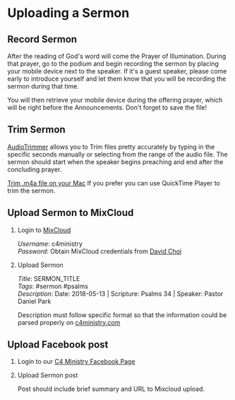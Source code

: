 # Uploading a Sermon

## Record Sermon
After the reading of God's word will come the Prayer of Illumination. During that prayer, go to the podium and begin recording the sermon by placing your mobile device next to the speaker. If it's a guest speaker, please come early to introduce yourself and let them know that you will be recording the sermon during that time.

You will then retrieve your mobile device during the offering prayer, which will be right before the Announcements. Don't forget to save the file!

## Trim Sermon
[AudioTrimmer](https://audiotrimmer.com/) allows you to Trim files pretty accurately by typing in the specific seconds manually or selecting from the range of the audio file. The sermon should start when the speaker begins preaching and end after the concluding prayer.

[Trim .m4a file on your Mac](https://osxdaily.com/2010/09/16/trim-mp3-on-your-mac/) 
If you prefer you can use QuickTime Player to trim the sermon.

## Upload Sermon to MixCloud
1. Login to [MixCloud](https://www.mixcloud.com/c4ministry/)

   *Username*: c4ministry  
   *Password*: Obtain MixCloud credentials from [David Choi](https://github.com/davidgumzchoi)

2. Upload Sermon

   *Title*: SERMON_TITLE  
   *Tags*: #sermon #psalms  
   *Description*: Date: 2018-05-13 | Scripture: Psalms 34 | Speaker: Pastor Daniel Park
   
   Description must follow specific format so that the information could be parsed properly on [c4ministry.com](https://www.c4ministry.com)

## Upload Facebook post

1. Login to our [C4 Ministry Facebook Page](https://www.facebook.com/california.christ.community.church/)

2. Upload Sermon post

   Post should include brief summary and URL to Mixcloud upload.

   
